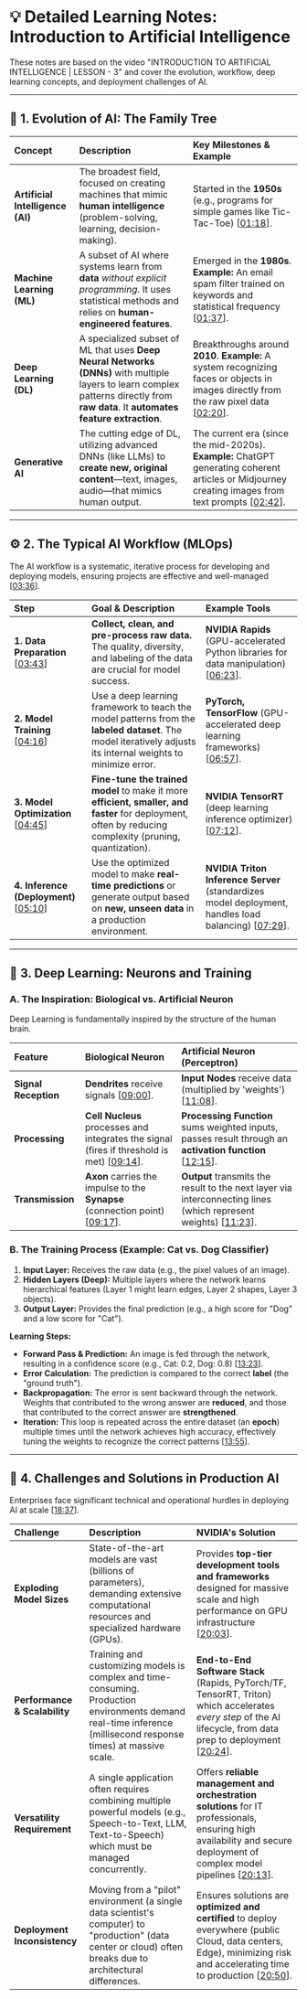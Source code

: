 # 💡 Detailed Learning Notes: Introduction to Artificial Intelligence

These notes are based on the video "INTRODUCTION TO ARTIFICIAL INTELLIGENCE | LESSON - 3" and cover the evolution, workflow, deep learning concepts, and deployment challenges of AI.

---

## 🧠 1. Evolution of AI: The Family Tree

| Concept | Description | Key Milestones & Example |
| :--- | :--- | :--- |
| **Artificial Intelligence (AI)** | The broadest field, focused on creating machines that mimic **human intelligence** (problem-solving, learning, decision-making). | Started in the **1950s** (e.g., programs for simple games like Tic-Tac-Toe) [[01:18](http://www.youtube.com/watch?v=oVzI-wt691Y&t=78)]. |
| **Machine Learning (ML)** | A subset of AI where systems learn from **data** *without explicit programming*. It uses statistical methods and relies on **human-engineered features**. | Emerged in the **1980s**. **Example:** An email spam filter trained on keywords and statistical frequency [[01:37](http://www.youtube.com/watch?v=oVzI-wt691Y&t=97)]. |
| **Deep Learning (DL)** | A specialized subset of ML that uses **Deep Neural Networks (DNNs)** with multiple layers to learn complex patterns directly from **raw data**. It **automates feature extraction**. | Breakthroughs around **2010**. **Example:** A system recognizing faces or objects in images directly from the raw pixel data [[02:20](http://www.youtube.com/watch?v=oVzI-wt691Y&t=140)]. |
| **Generative AI** | The cutting edge of DL, utilizing advanced DNNs (like LLMs) to **create new, original content**—text, images, audio—that mimics human output. | The current era (since the mid-2020s). **Example:** ChatGPT generating coherent articles or Midjourney creating images from text prompts [[02:42](http://www.youtube.com/watch?v=oVzI-wt691Y&t=162)]. |

---

## ⚙️ 2. The Typical AI Workflow (MLOps)

The AI workflow is a systematic, iterative process for developing and deploying models, ensuring projects are effective and well-managed [[03:36](http://www.youtube.com/watch?v=oVzI-wt691Y&t=216)].

| Step | Goal & Description | Example Tools |
| :--- | :--- | :--- |
| **1. Data Preparation** [[03:43](http://www.youtube.com/watch?v=oVzI-wt691Y&t=223)] | **Collect, clean, and pre-process raw data.** The quality, diversity, and labeling of the data are crucial for model success. | **NVIDIA Rapids** (GPU-accelerated Python libraries for data manipulation) [[06:23](http://www.youtube.com/watch?v=oVzI-wt691Y&t=383)]. |
| **2. Model Training** [[04:16](http://www.youtube.com/watch?v=oVzI-wt691Y&t=256)] | Use a deep learning framework to teach the model patterns from the **labeled dataset**. The model iteratively adjusts its internal weights to minimize error. | **PyTorch, TensorFlow** (GPU-accelerated deep learning frameworks) [[06:57](http://www.youtube.com/watch?v=oVzI-wt691Y&t=417)]. |
| **3. Model Optimization** [[04:45](http://www.youtube.com/watch?v=oVzI-wt691Y&t=285)] | **Fine-tune the trained model** to make it more **efficient, smaller, and faster** for deployment, often by reducing complexity (pruning, quantization). | **NVIDIA TensorRT** (deep learning inference optimizer) [[07:12](http://www.youtube.com/watch?v=oVzI-wt691Y&t=432)]. |
| **4. Inference (Deployment)** [[05:10](http://www.youtube.com/watch?v=oVzI-wt691Y&t=310)] | Use the optimized model to make **real-time predictions** or generate output based on **new, unseen data** in a production environment. | **NVIDIA Triton Inference Server** (standardizes model deployment, handles load balancing) [[07:29](http://www.youtube.com/watch?v=oVzI-wt691Y&t=449)]. |

---

## 🧠 3. Deep Learning: Neurons and Training

### A. The Inspiration: Biological vs. Artificial Neuron

Deep Learning is fundamentally inspired by the structure of the human brain.

| Feature | Biological Neuron | Artificial Neuron (Perceptron) |
| :--- | :--- | :--- |
| **Signal Reception** | **Dendrites** receive signals [[09:00](http://www.youtube.com/watch?v=oVzI-wt691Y&t=540)]. | **Input Nodes** receive data (multiplied by 'weights') [[11:08](http://www.youtube.com/watch?v=oVzI-wt691Y&t=668)]. |
| **Processing** | **Cell Nucleus** processes and integrates the signal (fires if threshold is met) [[09:14](http://www.youtube.com/watch?v=oVzI-wt691Y&t=554)]. | **Processing Function** sums weighted inputs, passes result through an **activation function** [[12:15](http://www.youtube.com/watch?v=oVzI-wt691Y&t=735)]. |
| **Transmission** | **Axon** carries the impulse to the **Synapse** (connection point) [[09:17](http://www.youtube.com/watch?v=oVzI-wt691Y&t=557)]. | **Output** transmits the result to the next layer via interconnecting lines (which represent weights) [[11:23](http://www.youtube.com/watch?v=oVzI-wt691Y&t=683)]. |

### B. The Training Process (Example: Cat vs. Dog Classifier)

1.  **Input Layer:** Receives the raw data (e.g., the pixel values of an image).
2.  **Hidden Layers (Deep):** Multiple layers where the network learns hierarchical features (Layer 1 might learn edges, Layer 2 shapes, Layer 3 objects).
3.  **Output Layer:** Provides the final prediction (e.g., a high score for "Dog" and a low score for "Cat").

**Learning Steps:**
* **Forward Pass & Prediction:** An image is fed through the network, resulting in a confidence score (e.g., Cat: 0.2, Dog: 0.8) [[13:23](http://www.youtube.com/watch?v=oVzI-wt691Y&t=803)].
* **Error Calculation:** The prediction is compared to the correct **label** (the "ground truth").
* **Backpropagation:** The error is sent backward through the network. Weights that contributed to the wrong answer are **reduced**, and those that contributed to the correct answer are **strengthened**.
* **Iteration:** This loop is repeated across the entire dataset (an **epoch**) multiple times until the network achieves high accuracy, effectively tuning the weights to recognize the correct patterns [[13:55](http://www.youtube.com/watch?v=oVzI-wt691Y&t=835)].

---

## 🤝 4. Challenges and Solutions in Production AI

Enterprises face significant technical and operational hurdles in deploying AI at scale [[18:37](http://www.youtube.com/watch?v=oVzI-wt691Y&t=1117)].

| Challenge | Description | NVIDIA's Solution |
| :--- | :--- | :--- |
| **Exploding Model Sizes** | State-of-the-art models are vast (billions of parameters), demanding extensive computational resources and specialized hardware (GPUs). | Provides **top-tier development tools and frameworks** designed for massive scale and high performance on GPU infrastructure [[20:03](http://www.youtube.com/watch?v=oVzI-wt691Y&t=1203)]. |
| **Performance & Scalability** | Training and customizing models is complex and time-consuming. Production environments demand real-time inference (millisecond response times) at massive scale. | **End-to-End Software Stack** (Rapids, PyTorch/TF, TensorRT, Triton) which accelerates *every step* of the AI lifecycle, from data prep to deployment [[20:24](http://www.youtube.com/watch?v=oVzI-wt691Y&t=1224)]. |
| **Versatility Requirement** | A single application often requires combining multiple powerful models (e.g., Speech-to-Text, LLM, Text-to-Speech) which must be managed concurrently. | Offers **reliable management and orchestration solutions** for IT professionals, ensuring high availability and secure deployment of complex model pipelines [[20:13](http://www.youtube.com/watch?v=oVzI-wt691Y&t=1213)]. |
| **Deployment Inconsistency** | Moving from a "pilot" environment (a single data scientist's computer) to "production" (data center or cloud) often breaks due to architectural differences. | Ensures solutions are **optimized and certified** to deploy everywhere (public Cloud, data centers, Edge), minimizing risk and accelerating time to production [[20:50](http://www.youtube.com/watch?v=oVzI-wt691Y&t=1250)]. |